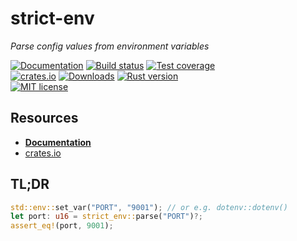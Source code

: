 # strict-env

_Parse config values from environment variables_

[![Documentation][docs-badge]][docs-url]
[![Build status][build-badge]][build-url]
[![Test coverage][coverage-badge]][coverage-url]
<br />
[![crates.io][crates-badge]][crates-url]
[![Downloads][downloads-badge]][crates-url]
[![Rust version][rust-version-badge]][rust-version-link]
<br />
[![MIT license][license-badge]][license-url]

[build-badge]: https://img.shields.io/github/workflow/status/andybarron/strict-env-rs/CI?labelColor=112&logo=github&logoColor=fff&style=flat-square
[build-url]: https://github.com/andybarron/strict-env-rs/actions
[coverage-badge]: https://img.shields.io/codecov/c/gh/andybarron/strict-env-rs?labelColor=112&logo=codecov&logoColor=fff&style=flat-square
[coverage-url]: https://codecov.io/gh/andybarron/strict-env-rs
[crates-badge]: https://img.shields.io/crates/v/strict-env?labelColor=112&logo=rust&logoColor=fff&style=flat-square
[crates-url]: https://crates.io/crates/strict-env
[docs-badge]: https://img.shields.io/docsrs/strict-env?labelColor=112&logo=read-the-docs&logoColor=fff&style=flat-square
[docs-url]: https://docs.rs/strict-env
[downloads-badge]: https://img.shields.io/crates/d/strict-env?labelColor=112&color=informational&style=flat-square
[license-badge]: https://img.shields.io/crates/l/strict-env?labelColor=112&style=flat-square
[license-url]: https://github.com/andybarron/strict-env-rs/blob/main/LICENSE.md
[rust-version-badge]: https://img.shields.io/badge/rustc-1.26+-informational?logo=rust&logoColor=fff&labelColor=112&style=flat-square
[rust-version-link]: https://www.rust-lang.org

## Resources

- [**Documentation**][docs-url]
- [crates.io][crates-url]

## TL;DR

```rust
std::env::set_var("PORT", "9001"); // or e.g. dotenv::dotenv()
let port: u16 = strict_env::parse("PORT")?;
assert_eq!(port, 9001);
```
